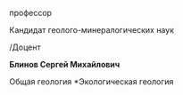 профессор

Кандидат геолого-минералогических наук

/Доцент

**Блинов Сергей Михайлович**

Общая геология
	*Экологическая геология